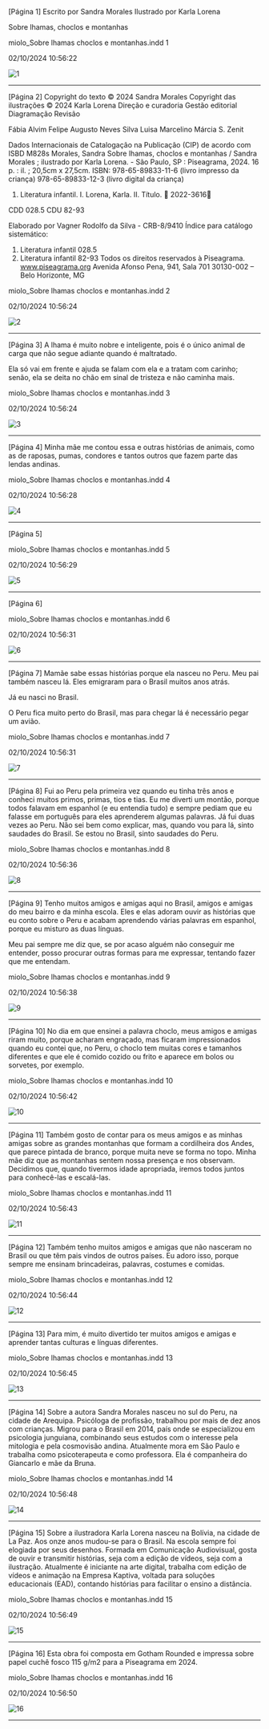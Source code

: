[Página 1]
Escrito por Sandra Morales
Ilustrado por Karla Lorena

Sobre lhamas,
choclos e
montanhas

miolo_Sobre lhamas choclos e montanhas.indd 1

02/10/2024 10:56:22

![1](./img/page_1-01.jpg)

---

[Página 2]
Copyright do texto © 2024 Sandra Morales
Copyright das ilustrações © 2024 Karla Lorena
Direção e curadoria
Gestão editorial
Diagramação
Revisão

Fábia Alvim
Felipe Augusto Neves Silva
Luisa Marcelino
Márcia S. Zenit

Dados Internacionais de Catalogação na Publicação (CIP) de acordo
com ISBD
M828s Morales, Sandra
Sobre lhamas, choclos e montanhas / Sandra Morales ;
ilustrado por Karla Lorena. - São Paulo, SP :
Piseagrama, 2024.
16 p. : il. ; 20,5cm x 27,5cm.
ISBN: 978-65-89833-11-6 (livro impresso da criança)
978-65-89833-12-3 (livro digital da criança)
1. Literatura infantil. I. Lorena, Karla. II. Título.

2022-3616

CDD 028.5
CDU 82-93

Elaborado por Vagner Rodolfo da Silva - CRB-8/9410
Índice para catálogo sistemático:
1. Literatura infantil 028.5
2. Literatura infantil 82-93
Todos os direitos reservados à Piseagrama.
www.piseagrama.org
Avenida Afonso Pena, 941, Sala 701
30130-002 – Belo Horizonte, MG

miolo_Sobre lhamas choclos e montanhas.indd 2

02/10/2024 10:56:24

![2](./img/page_2-01.jpg)

---

[Página 3]
A lhama é muito nobre e inteligente, pois é o único animal
de carga que não segue adiante quando é maltratado.

Ela só vai em frente e ajuda se falam com ela
e a tratam com carinho; senão, ela se deita no
chão em sinal de tristeza e não caminha mais.


miolo_Sobre lhamas choclos e montanhas.indd 3

02/10/2024 10:56:24

![3](./img/page_3-01.jpg)

---

[Página 4]
Minha mãe me contou essa e outras histórias de
animais, como as de raposas, pumas, condores e
tantos outros que fazem parte das lendas andinas.


miolo_Sobre lhamas choclos e montanhas.indd 4

02/10/2024 10:56:28

![4](./img/page_4-01.jpg)

---

[Página 5]

miolo_Sobre lhamas choclos e montanhas.indd 5

02/10/2024 10:56:29

![5](./img/page_5-01.jpg)

---

[Página 6]

miolo_Sobre lhamas choclos e montanhas.indd 6

02/10/2024 10:56:31

![6](./img/page_6-01.jpg)

---

[Página 7]
Mamãe sabe essas histórias porque ela nasceu
no Peru. Meu pai também nasceu lá. Eles
emigraram para o Brasil muitos anos atrás.

Já eu nasci no Brasil.

O Peru fica muito perto do Brasil, mas para
chegar lá é necessário pegar um avião.


miolo_Sobre lhamas choclos e montanhas.indd 7

02/10/2024 10:56:31

![7](./img/page_7-01.jpg)

---

[Página 8]
Fui ao Peru pela primeira vez quando eu tinha três anos e
conheci muitos primos, primas, tios e tias. Eu me diverti um
montão, porque todos falavam em espanhol (e eu entendia
tudo) e sempre pediam que eu falasse em português para eles
aprenderem algumas palavras.
Já fui duas vezes ao Peru. Não sei bem como explicar, mas,
quando vou para lá, sinto saudades do Brasil. Se estou no
Brasil, sinto saudades do Peru.


miolo_Sobre lhamas choclos e montanhas.indd 8

02/10/2024 10:56:36

![8](./img/page_8-01.jpg)

---

[Página 9]
Tenho muitos amigos e amigas aqui no Brasil,
amigos e amigas do meu bairro e da minha escola.
Eles e elas adoram ouvir as histórias que eu conto
sobre o Peru e acabam aprendendo várias palavras
em espanhol, porque eu misturo as duas línguas.

Meu pai sempre me diz que, se por acaso alguém não
conseguir me entender, posso procurar outras formas
para me expressar, tentando fazer que me entendam.


miolo_Sobre lhamas choclos e montanhas.indd 9

02/10/2024 10:56:38

![9](./img/page_9-01.jpg)

---

[Página 10]
No dia em que ensinei a palavra choclo, meus amigos e
amigas riram muito, porque acharam engraçado, mas
ficaram impressionados quando eu contei que, no Peru, o
choclo tem muitas cores e tamanhos diferentes e que ele
é comido cozido ou frito e aparece em bolos ou sorvetes,
por exemplo.


miolo_Sobre lhamas choclos e montanhas.indd 10

02/10/2024 10:56:42

![10](./img/page_10-01.jpg)

---

[Página 11]
Também gosto de contar para os meus amigos e as
minhas amigas sobre as grandes montanhas que formam
a cordilheira dos Andes, que parece pintada de branco,
porque muita neve se forma no topo. Minha mãe diz que
as montanhas sentem nossa presença e nos observam.
Decidimos que, quando tivermos idade apropriada,
iremos todos juntos para conhecê-las e escalá-las.


miolo_Sobre lhamas choclos e montanhas.indd 11

02/10/2024 10:56:43

![11](./img/page_11-01.jpg)

---

[Página 12]
Também tenho muitos amigos e amigas
que não nasceram no Brasil ou que têm
pais vindos de outros países. Eu adoro isso,
porque sempre me ensinam brincadeiras,
palavras, costumes e comidas.


miolo_Sobre lhamas choclos e montanhas.indd 12

02/10/2024 10:56:44

![12](./img/page_12-01.jpg)

---

[Página 13]
Para mim, é muito
divertido ter muitos
amigos e amigas
e aprender tantas
culturas e línguas
diferentes.


miolo_Sobre lhamas choclos e montanhas.indd 13

02/10/2024 10:56:45

![13](./img/page_13-01.jpg)

---

[Página 14]
Sobre a autora
Sandra Morales nasceu no sul do Peru, na cidade de
Arequipa. Psicóloga de profissão, trabalhou por mais de dez
anos com crianças. Migrou para o Brasil em 2014, país onde
se especializou em psicologia junguiana, combinando seus
estudos com o interesse pela mitologia e pela cosmovisão
andina. Atualmente mora em São Paulo e trabalha como
psicoterapeuta e como professora. Ela é companheira do
Giancarlo e mãe da Bruna.


miolo_Sobre lhamas choclos e montanhas.indd 14

02/10/2024 10:56:48

![14](./img/page_14-01.jpg)

---

[Página 15]
Sobre a ilustradora
Karla Lorena nasceu na Bolívia, na cidade de La Paz. Aos
onze anos mudou-se para o Brasil. Na escola sempre foi
elogiada por seus desenhos. Formada em Comunicação
Audiovisual, gosta de ouvir e transmitir histórias, seja com
a edição de vídeos, seja com a ilustração. Atualmente é
iniciante na arte digital, trabalha com edição de vídeos
e animação na Empresa Kaptiva, voltada para soluções
educacionais (EAD), contando histórias para facilitar o
ensino a distância.


miolo_Sobre lhamas choclos e montanhas.indd 15

02/10/2024 10:56:49

![15](./img/page_15-01.jpg)

---

[Página 16]
Esta obra foi composta em Gotham Rounded e
impressa sobre papel cuchê fosco 115 g/m2 para
a Piseagrama em 2024.

miolo_Sobre lhamas choclos e montanhas.indd 16

02/10/2024 10:56:50

![16](./img/page_16-01.jpg)

---


